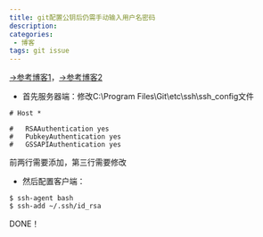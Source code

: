 ```yaml
---
title: git配置公钥后仍需手动输入用户名密码
description: 
categories:
 - 博客
tags: git issue
---
```


[->参考博客1](https://blog.csdn.net/dreamstone_xiaoqw/article/details/78355873)，[->参考博客2](https://blog.csdn.net/u012150360/article/details/93710781)
+ 首先服务器端：修改C:\Program Files\Git\etc\ssh\ssh_config文件

```
# Host *

#   RSAAuthentication yes
#   PubkeyAuthentication yes
#   GSSAPIAuthentication yes
```
前两行需要添加，第三行需要修改

+ 然后配置客户端：

```
$ ssh-agent bash
$ ssh-add ~/.ssh/id_rsa
```
DONE！
